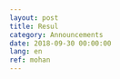 ```yaml
---
layout: post
title: Resul
category: Announcements
date: 2018-09-30 00:00:00
lang: en
ref: mohan
---
```

